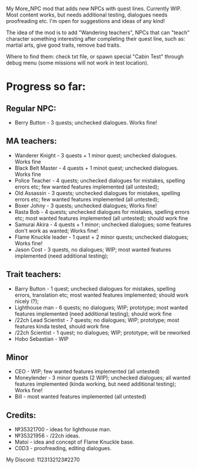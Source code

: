 My More_NPC mod that adds new NPCs with quest lines. Currently WIP. Most content works, but needs additional testing, dialogues needs proofreading etc. I'm open for suggestions and ideas of any kind!

The idea of the mod is to add "Wandering teachers", NPCs that can "teach" character something interesting after completing their quest line, such as: martial arts, give good traits, remove bad traits.

Where to find them: check txt file, or spawn special "Cabin Test" through debug menu (some missions will not work in test location).

# Progress so far:

##  Regular NPC:
* Berry Button - 3 quests; unchecked dialogues. Works fine!
	
## MA teachers:
* Wanderer Knight - 3 quests + 1 minor quest; unchecked dialogues. Works fine
* Black Belt Master - 4 quests + 1 minot quest; unchecked dialogues. Works fine
* Police Teacher - 4 quests; unchecked dialogues for mistakes, spelling errors etc; few wanted features implemented (all untested);
* Old Assassin - 3 quests; unchecked dialogues for mistakes, spelling errors etc; few wanted features implemented (all untested);
* Boxer Johny - 3 quests; unchecked dialogues; Works fine!
* Rasta Bob - 4 quests; unchecked dialogues for mistakes, spelling errors etc; most wanted features implemented (all untested); should work fine
* Samurai Akira - 4 quests + 1 minor; unchecked dialogues; some features don't work as wanted; Works fine!
* Flame Knuckle leader - 1 quest + 2 minor quests; unchecked dialogues; Works fine!
* Jason Cost - 3 quests, no dialogues; WIP; most wanted features implemented (need additional testing);

## Trait teachers:
* Barry Button - 1 quest; unchecked dialogues for mistakes, spelling errors, translation etc; most wanted features implemented; should work nicely (?);
* Lighthouse man - 6 quests; no dialogues; WIP; prototype; most wanted features implemented (need additional testing); should work fine
* /22ch Lead Scientist - 7 quests; no dialogues; WIP; prototype; most features kinda tested, should work fine
* /22ch Scientist - 1 quest; no dialogues; WIP; prototype; will be reworked
* Hobo Sebastian - WIP
	
## Minor 
* CEO - WIP; few wanted features implemented (all untested)
* Moneylender - 3 minor quests (2 WIP); unchecked dialogues; all wanted features implemented (kinda working, but need additional testing); Works fine!
* Bill - most wanted features implemented (all untested)

## Credits:
* №35321700 - ideas for lighthouse man.
* №35321956 - /22ch ideas.
* Matoi - idea and concept of Flame Knuckle base.
* C0D3 - proofreading, editing dialogues.

My Discord: 1123132123#2270
